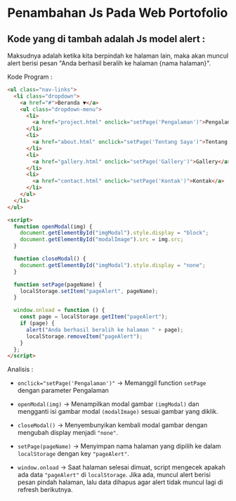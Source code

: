 # Penambahan Js Pada Web Portofolio

## Kode yang di tambah adalah Js model alert :

Maksudnya adalah ketika kita berpindah ke halaman lain, maka akan muncul alert berisi pesan "Anda berhasil beralih ke halaman {nama halaman}".

Kode Program :

```html
<ul class="nav-links">
  <li class="dropdown">
    <a href="#">Beranda ▼</a>
    <ul class="dropdown-menu">
      <li>
        <a href="project.html" onclick="setPage('Pengalaman')">Pengalaman</a>
      </li>
      <li>
        <a href="about.html" onclick="setPage('Tentang Saya')">Tentang Saya</a>
      </li>
      <li>
        <a href="gallery.html" onclick="setPage('Gallery')">Gallery</a>
      </li>
      <li>
        <a href="contact.html" onclick="setPage('Kontak')">Kontak</a>
      </li>
    </ul>
  </li>
</ul>
```

```html
<script>
  function openModal(img) {
    document.getElementById("imgModal").style.display = "block";
    document.getElementById("modalImage").src = img.src;
  }

  function closeModal() {
    document.getElementById("imgModal").style.display = "none";
  }

  function setPage(pageName) {
    localStorage.setItem("pageAlert", pageName);
  }

  window.onload = function () {
    const page = localStorage.getItem("pageAlert");
    if (page) {
      alert("Anda berhasil beralih ke halaman " + page);
      localStorage.removeItem("pageAlert");
    }
  };
</script>
```

Analisis :

- `onclick="setPage('Pengalaman')"` -> Memanggil function `setPage` dengan parameter Pengalaman
- `openModal(img)` → Menampilkan modal gambar `(imgModal)` dan mengganti isi gambar modal `(modalImage)` sesuai gambar yang diklik.

- `closeModal()` → Menyembunyikan kembali modal gambar dengan mengubah display menjadi `"none"`.

- `setPage(pageName)` → Menyimpan nama halaman yang dipilih ke dalam `localStorage` dengan key `"pageAlert"`.

- `window.onload` → Saat halaman selesai dimuat, script mengecek apakah ada data `"pageAlert"` di `localStorage`. Jika ada, muncul alert berisi pesan pindah halaman, lalu data dihapus agar alert tidak muncul lagi di refresh berikutnya.
